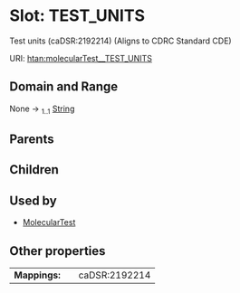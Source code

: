 
# Slot: TEST_UNITS

Test units (caDSR:2192214) (Aligns to CDRC Standard CDE)

URI: [htan:molecularTest__TEST_UNITS](https://w3id.org/htan/molecularTest__TEST_UNITS)


## Domain and Range

None &#8594;  <sub>1..1</sub> [String](types/String.md)

## Parents


## Children


## Used by

 * [MolecularTest](MolecularTest.md)

## Other properties

|  |  |  |
| --- | --- | --- |
| **Mappings:** | | caDSR:2192214 |